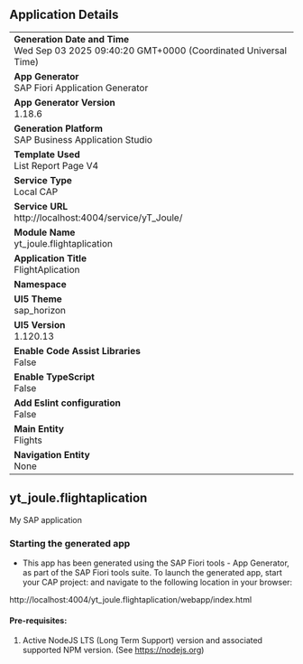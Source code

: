 ## Application Details
|               |
| ------------- |
|**Generation Date and Time**<br>Wed Sep 03 2025 09:40:20 GMT+0000 (Coordinated Universal Time)|
|**App Generator**<br>SAP Fiori Application Generator|
|**App Generator Version**<br>1.18.6|
|**Generation Platform**<br>SAP Business Application Studio|
|**Template Used**<br>List Report Page V4|
|**Service Type**<br>Local CAP|
|**Service URL**<br>http://localhost:4004/service/yT_Joule/|
|**Module Name**<br>yt_joule.flightaplication|
|**Application Title**<br>FlightAplication|
|**Namespace**<br>|
|**UI5 Theme**<br>sap_horizon|
|**UI5 Version**<br>1.120.13|
|**Enable Code Assist Libraries**<br>False|
|**Enable TypeScript**<br>False|
|**Add Eslint configuration**<br>False|
|**Main Entity**<br>Flights|
|**Navigation Entity**<br>None|

## yt_joule.flightaplication

My SAP application

### Starting the generated app

-   This app has been generated using the SAP Fiori tools - App Generator, as part of the SAP Fiori tools suite.  To launch the generated app, start your CAP project:  and navigate to the following location in your browser:

http://localhost:4004/yt_joule.flightaplication/webapp/index.html

#### Pre-requisites:

1. Active NodeJS LTS (Long Term Support) version and associated supported NPM version.  (See https://nodejs.org)


